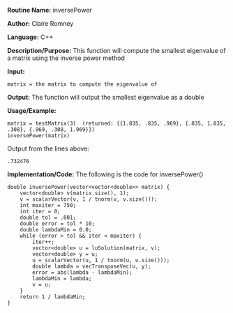 **Routine Name:** inversePower

**Author:** Claire Romney

**Language:** C++

**Description/Purpose:** This function will compute the smallest eigenvalue of a matrix using the inverse power method

**Input:**

	matrix = the matrix to compute the eigenvalue of
	
**Output:** The function will output the smallest eigenvalue as a double

**Usage/Example:**

    matrix = testMatrix(3)  (returned: {{1.835, .835, .969}, {.835, 1.835, .308}, {.969, .308, 1.969}})
    inversePower(matrix)

Output from the lines above:

	.732476
    
**Implementation/Code:** The following is the code for inversePower()

    double inversePower(vector<vector<double>> matrix) {
	    vector<double> v(matrix.size(), 1);
	    v = scalarVector(v, 1 / tnorm(v, v.size()));
	    int maxiter = 750;
	    int iter = 0;
	    double tol = .001;
	    double error = tol * 10;
	    double lambdaMin = 0.0;
	    while (error > tol && iter < maxiter) {
		    iter++;
		    vector<double> u = luSolution(matrix, v);
		    vector<double> y = u;
		    u = scalarVector(u, 1 / tnorm(u, u.size()));
		    double lambda = vecTransposeVec(u, y);
		    error = abs(lambda - lambdaMin);
		    lambdaMin = lambda;
		    v = u;
	    }
	    return 1 / lambdaMin;
    }
